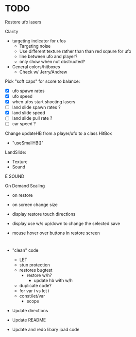 # TODO

Restore ufo lasers


Clarity
- targeting indicator for ufos
    - Targeting noise
    - Use different texture rather than than red sqaure for ufo
    - line between ufo and player?
    - only show when not obstructed?
- General colors/hitboxes
    - Check w/ Jerry/Andrew

Pick "soft caps" for score to balance:
- [x] ufo spawn rates
- [x] ufo speed
- [x] when ufos start shooting lasers
- [ ] land slide spawn rates ?
- [x] land slide speed
- [ ] land slide pull rate ?
- [ ] car speed ?

Change updateHB from a player/ufo to a class HitBox
- "useSmallHB()"

LandSlide:
- Texture
- Sound

E SOUND

On Demand Scaling
- on restore
- on screen change size

- display restore touch directions
- display use w/s up/down to change the selected save

- mouse hover over buttons in restore screen

# 

- "clean" code
    - LET
    - stun protection
    - restores bugtest
        - restore w/h?
            - update hb with w/h
    - duplicate code?
    - for var i vs let i
    - const/let/var
        - scope

- Update directions
- Update README

- Update and redo libary ipad code